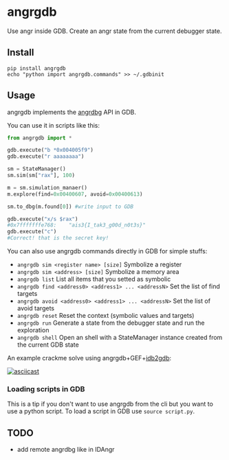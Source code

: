 # angrgdb

Use angr inside GDB. Create an angr state from the current debugger state.

## Install

```
pip install angrgdb
echo "python import angrgdb.commands" >> ~/.gdbinit
```

## Usage

angrgdb implements the [angrdbg](https://github.com/andreafioraldi/angrdbg) API in GDB.

You can use it in scripts like this:

```python
from angrgdb import *

gdb.execute("b *0x004005f9")
gdb.execute("r aaaaaaaa")

sm = StateManager()
sm.sim(sm["rax"], 100)

m = sm.simulation_manaer()
m.explore(find=0x00400607, avoid=0x00400613)

sm.to_dbg(m.found[0]) #write input to GDB

gdb.execute("x/s $rax")
#0x7fffffffe768:	"ais3{I_tak3_g00d_n0t3s}"
gdb.execute("c")
#Correct! that is the secret key!
```

You can also use angrgdb commands directly in GDB for simple stuffs:

+ `angrgdb sim <register name> [size]` Symbolize a register
+ `angrgdb sim <address> [size]` Symbolize a memory area
+ `angrgdb list` List all items that you setted as symbolic
+ `angrgdb find <address0> <address1> ... <addressN>` Set the list of find targets
+ `angrgdb avoid <address0> <address1> ... <addressN>` Set the list of avoid targets
+ `angrgdb reset` Reset the context (symbolic values and targets)
+ `angrgdb run` Generate a state from the debugger state and run the exploration
+ `angrgdb shell` Open an shell with a StateManager instance created from the current GDB state

An example crackme solve using angrgdb+GEF+[idb2gdb](https://github.com/andreafioraldi/idb2gdb):

[![asciicast](https://asciinema.org/a/207571.png)](https://asciinema.org/a/207571)

### Loading scripts in GDB

This is a tip if you don't want to use angrgdb from the cli but you want to use a python script.
To load a script in GDB use `source script.py`.

## TODO

+ add remote angrdbg like in IDAngr

